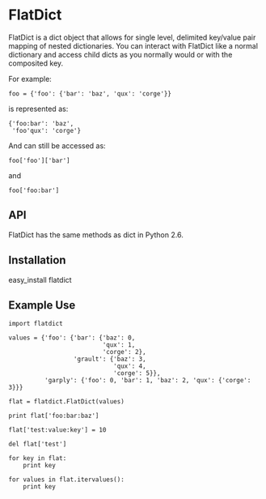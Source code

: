 FlatDict
========

FlatDict is a dict object that allows for single level, delimited key/value pair
mapping of nested dictionaries. You can interact with FlatDict like a normal
dictionary and access child dicts as you normally would or with the composited
key.

For example:

    foo = {'foo': {'bar': 'baz', 'qux': 'corge'}}

is represented as:

    {'foo:bar': 'baz',
     'foo'qux': 'corge'}

And can still be accessed as:

    foo['foo']['bar']

and

    foo['foo:bar']

API
---
FlatDict has the same methods as dict in Python 2.6.

Installation
------------
easy_install flatdict

Example Use
-----------

    import flatdict

    values = {'foo': {'bar': {'baz': 0,
                              'qux': 1,
                              'corge': 2},
                      'grault': {'baz': 3,
                                 'qux': 4,
                                 'corge': 5}},
              'garply': {'foo': 0, 'bar': 1, 'baz': 2, 'qux': {'corge': 3}}}

    flat = flatdict.FlatDict(values)

    print flat['foo:bar:baz']

    flat['test:value:key'] = 10

    del flat['test']

    for key in flat:
        print key

    for values in flat.itervalues():
        print key
